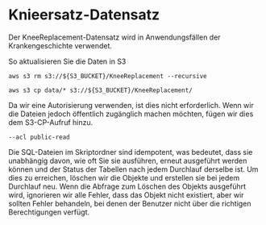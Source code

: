 Knieersatz-Datensatz
====================

Der KneeReplacement-Datensatz wird in Anwendungsfällen der Krankengeschichte verwendet.

So aktualisieren Sie die Daten in S3

    aws s3 rm s3://${S3_BUCKET}/KneeReplacement --recursive   

    aws s3 cp data/* s3://${S3_BUCKET}/KneeReplacement/ 

Da wir eine Autorisierung verwenden, ist dies nicht erforderlich. Wenn wir die Dateien jedoch öffentlich zugänglich machen möchten, fügen wir dies dem S3-CP-Aufruf hinzu.

    --acl public-read    

Die SQL-Dateien im Skriptordner sind idempotent, was bedeutet, dass sie unabhängig davon, wie oft Sie sie ausführen, erneut ausgeführt werden können und der Status der Tabellen nach jedem Durchlauf derselbe ist. Um dies zu erreichen, löschen wir die Objekte und erstellen sie bei jedem Durchlauf neu. Wenn die Abfrage zum Löschen des Objekts ausgeführt wird, ignorieren wir alle Fehler, dass das Objekt nicht existiert, aber wir sollten Fehler behandeln, bei denen der Benutzer nicht über die richtigen Berechtigungen verfügt.
